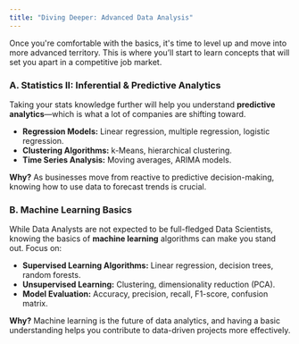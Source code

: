 ```yaml
---
title: "Diving Deeper: Advanced Data Analysis"
---
```


Once you're comfortable with the basics, it's time to level up and move into more advanced territory. This is where you’ll start to learn concepts that will set you apart in a competitive job market.

### A. **Statistics II: Inferential & Predictive Analytics**

Taking your stats knowledge further will help you understand **predictive analytics**—which is what a lot of companies are shifting toward. 

- **Regression Models:** Linear regression, multiple regression, logistic regression.
- **Clustering Algorithms:** k-Means, hierarchical clustering.
- **Time Series Analysis:** Moving averages, ARIMA models.

**Why?** As businesses move from reactive to predictive decision-making, knowing how to use data to forecast trends is crucial.

### B. **Machine Learning Basics**

While Data Analysts are not expected to be full-fledged Data Scientists, knowing the basics of **machine learning** algorithms can make you stand out. Focus on:

- **Supervised Learning Algorithms:** Linear regression, decision trees, random forests.
- **Unsupervised Learning:** Clustering, dimensionality reduction (PCA).
- **Model Evaluation:** Accuracy, precision, recall, F1-score, confusion matrix.

**Why?** Machine learning is the future of data analytics, and having a basic understanding helps you contribute to data-driven projects more effectively.

